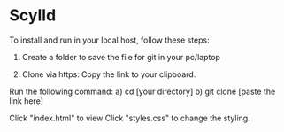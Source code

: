 # Scylld
To install and run in your local host, follow these steps: 

1) Create a folder to save the file for git in your pc/laptop

2) Clone via https: 
Copy the link to your clipboard.

Run the following command:
a) cd [your directory]
b) git clone [paste the link here]

Click "index.html" to view 
Click "styles.css" to change the styling.
